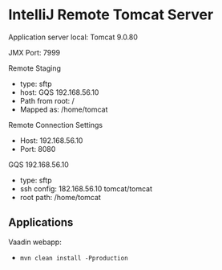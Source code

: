 # IntelliJ Remote Tomcat Server
Application server local: Tomcat 9.0.80

JMX Port: 7999

Remote Staging
- type: sftp
- host: GQS 192.168.56.10
- Path from root: /
- Mapped as: /home/tomcat

Remote Connection Settings
- Host: 192.168.56.10
- Port: 8080


GQS 192.168.56.10
- type: sftp
- ssh config: 182.168.56.10 tomcat/tomcat
- root path: /home/tomcat


## Applications
Vaadin webapp:
- `mvn clean install -Pproduction`